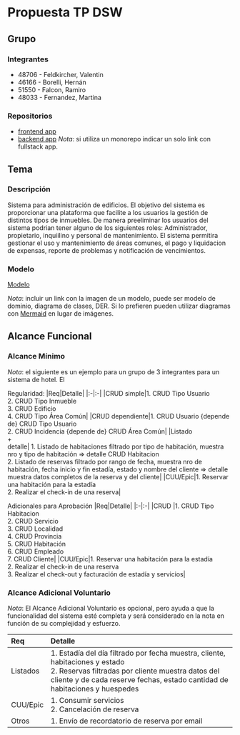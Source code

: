 # Propuesta TP DSW

## Grupo
### Integrantes
* 48706 - Feldkircher, Valentin
* 46166 - Borelli, Hernán
* 51550 - Falcon, Ramiro
* 48033 - Fernandez, Martina

### Repositorios
* [frontend app](http://hyperlinkToGihubOrGitlab)
* [backend app](http://hyperlinkToGihubOrGitlab)
*Nota*: si utiliza un monorepo indicar un solo link con fullstack app.

## Tema
### Descripción
Sistema para administración de edificios. El objetivo del sistema es proporcionar una plataforma que facilite a los usuarios la gestión de distintos tipos de inmuebles. De manera preeliminar los usuarios del sistema podrian tener alguno de los siguientes roles: Administrador, propietario, inquiilino y personal de mantenimiento. El sistema permitira gestionar el uso y mantenimiento de áreas comunes, el pago y liquidacion de expensas, reporte de problemas y notificación de vencimientos.


### Modelo
[Modelo](https://drive.google.com/drive/folders/1i3ZkWKXsX78iOBaCGWFN849ChEIzCFs0)

*Nota*: incluir un link con la imagen de un modelo, puede ser modelo de dominio, diagrama de clases, DER. Si lo prefieren pueden utilizar diagramas con [Mermaid](https://mermaid.js.org) en lugar de imágenes.

## Alcance Funcional 

### Alcance Mínimo

*Nota*: el siguiente es un ejemplo para un grupo de 3 integrantes para un sistema de hotel. El 

Regularidad:
|Req|Detalle|
|:-|:-|
|CRUD simple|1. CRUD Tipo Usuario <br>2. CRUD Tipo Inmueble<br>3. CRUD Edificio<br>4. CRUD Tipo Área Común| 
|CRUD dependiente|1. CRUD Usuario {depende de} CRUD Tipo Usuario <br>2. CRUD Incidencia {depende de} CRUD Área Común|
|Listado<br>+<br>detalle| 1. Listado de habitaciones filtrado por tipo de habitación, muestra nro y tipo de habitación => detalle CRUD Habitacion<br> 2. Listado de reservas filtrado por rango de fecha, muestra nro de habitación, fecha inicio y fin estadía, estado y nombre del cliente => detalle muestra datos completos de la reserva y del cliente|
|CUU/Epic|1. Reservar una habitación para la estadía<br>2. Realizar el check-in de una reserva|


Adicionales para Aprobación
|Req|Detalle|
|:-|:-|
|CRUD |1. CRUD Tipo Habitacion<br>2. CRUD Servicio<br>3. CRUD Localidad<br>4. CRUD Provincia<br>5. CRUD Habitación<br>6. CRUD Empleado<br>7. CRUD Cliente|
|CUU/Epic|1. Reservar una habitación para la estadía<br>2. Realizar el check-in de una reserva<br>3. Realizar el check-out y facturación de estadía y servicios|


### Alcance Adicional Voluntario

*Nota*: El Alcance Adicional Voluntario es opcional, pero ayuda a que la funcionalidad del sistema esté completa y será considerado en la nota en función de su complejidad y esfuerzo.

|Req|Detalle|
|:-|:-|
|Listados |1. Estadía del día filtrado por fecha muestra, cliente, habitaciones y estado <br>2. Reservas filtradas por cliente muestra datos del cliente y de cada reserve fechas, estado cantidad de habitaciones y huespedes|
|CUU/Epic|1. Consumir servicios<br>2. Cancelación de reserva|
|Otros|1. Envío de recordatorio de reserva por email|


